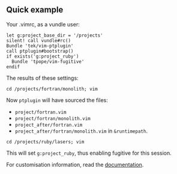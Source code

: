 ## Quick example

Your .vimrc, as a vundle user:
```VimL
let g:project_base_dir = '/projects'
silent! call vundle#rc()
Bundle 'tek/vim-ptplugin'
call ptplugin#bootstrap()
if exists('g:project_ruby')
  Bundle 'tpope/vim-fugitive'
endif
```
The results of these settings:

`cd /projects/fortran/monolith; vim`

Now `ptplugin` will have sourced the files:
* `project/fortran.vim`
* `project/fortran/monolith.vim`
* `project_after/fortran.vim`
* `project_after/fortran/monolith.vim`
in `&runtimepath`.

`cd /projects/ruby/lasers; vim`

This will set `g:project_ruby`, thus enabling fugitive for this session.

For customisation information, read the
[documentation](https://github.com/tek/vim-ptplugin/blob/master/doc/ptplugin.vim).
